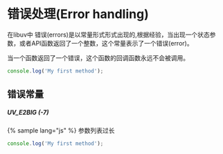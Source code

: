 # 错误处理(Error handling)

在libuv中 错误(errors)是以常量形式形式出现的,根据经验，当出现一个状态参数，或者API函数返回了一个整数，这个常量表示了一个错误(error)。

当一个函数返回了一个错误，这个函数的回调函数永远不会被调用。

```js
console.log('My first method');
```


## 错误常量

##### UV_E2BIG (-7)

{% sample lang="js" %}
参数列表过长

```js
console.log('My first method');
```

